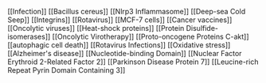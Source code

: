 [[Infection]]
[[Bacillus cereus]]
[[Nlrp3 Inflammasome]]
[[Deep-sea Cold Seep]]
[[Integrins]]
[[Rotavirus]]
[[MCF-7 cells]]
[[Cancer vaccines]]
[[Oncolytic viruses]]
[[Heat-shock proteins]]
[[Protein Disulfide-isomerases]]
[[Oncolytic Virotherapy]]
[[Proto-oncogene Proteins C-akt]]
[[autophagic cell death]]
[[Rotavirus Infections]]
[[Oxidative stress]]
[[Alzheimer's disease]]
[[Nucleotide-binding Domain]]
[[Nuclear Factor Erythroid 2-Related Factor 2]]
[[Parkinson Disease Protein 7]]
[[Leucine-rich Repeat Pyrin Domain Containing 3]]
